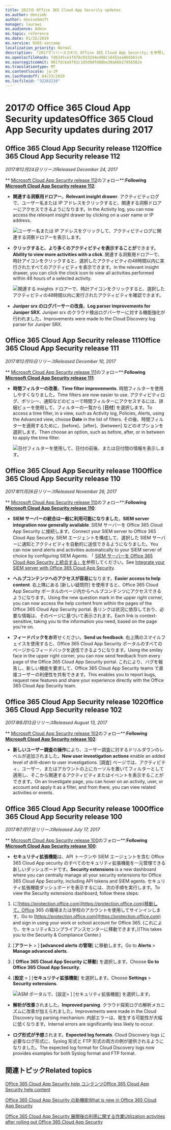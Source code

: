 ```yaml
---
title: 2017の Office 365 Cloud App Security updates
ms.author: deniseb
author: denisebmsft
manager: laurawi
ms.audience: Admin
ms.topic: reference
ms.date: 01/25/2019
ms.service: O365-seccomp
localization_priority: Normal
description: 「2017でリリースされた Office 365 Cloud App Security」を参照してください。
ms.openlocfilehash: fdb245ce1f6f8c033244e498c16451ea865b61c6
ms.sourcegitcommit: 0017dc6a5f81c165d9dfd88be39a6bb17856582e
ms.translationtype: MT
ms.contentlocale: ja-JP
ms.lasthandoff: 04/23/2019
ms.locfileid: "32263210"
---
```

# <a name="office-365-cloud-app-security-updates-during-2017"></a><span data-ttu-id="64881-103">2017の Office 365 Cloud App Security updates</span><span class="sxs-lookup"><span data-stu-id="64881-103">Office 365 Cloud App Security updates during 2017</span></span>
    
## <a name="office-365-cloud-app-security-release-112"></a><span data-ttu-id="64881-104">Office 365 Cloud App Security release 112</span><span class="sxs-lookup"><span data-stu-id="64881-104">Office 365 Cloud App Security release 112</span></span>

<span data-ttu-id="64881-105">*2017年12月24日リリース*</span><span class="sxs-lookup"><span data-stu-id="64881-105">*Released December 24, 2017*</span></span> 
  
<span data-ttu-id="64881-106">\*\* [Microsoft Cloud App Security release 112](https://docs.microsoft.com/cloud-app-security/release-notes#cloud-app-security-release-112)のフォロー\*\*:</span><span class="sxs-lookup"><span data-stu-id="64881-106">**Following [Microsoft Cloud App Security release 112](https://docs.microsoft.com/cloud-app-security/release-notes#cloud-app-security-release-112)**:</span></span> 
  
- <span data-ttu-id="64881-107">**関連する洞察用ドロアー**。</span><span class="sxs-lookup"><span data-stu-id="64881-107">**Relevant insight drawer**.</span></span> <span data-ttu-id="64881-108">アクティビティログで、ユーザー名または IP アドレスをクリックすると、関連する洞察ドロアーにアクセスできるようになります。</span><span class="sxs-lookup"><span data-stu-id="64881-108">In the Activity log, you can now access the relevant insight drawer by clicking on a user name or IP address.</span></span> 
    
    ![ユーザー名または IP アドレスをクリックして、アクティビティログに関連する洞察ドロアーを表示します。](media/8e32b3fa-8c0c-4c5e-b248-fe7d7e1b516d.png)
  
- <span data-ttu-id="64881-110">**クリックすると、より多くのアクティビティを表示することが**できます。</span><span class="sxs-lookup"><span data-stu-id="64881-110">**Ability to view more activities with a click**.</span></span> <span data-ttu-id="64881-111">関連する洞察用ドロアーで、時計アイコンをクリックすると、選択したアクティビティの48時間以内に実行されたすべてのアクティビティを表示できます。</span><span class="sxs-lookup"><span data-stu-id="64881-111">In the relevant insight drawer, you can click the clock icon to view all activities performed within 48 hours of a selected activity.</span></span> 
    
    ![関連する insights ドロアーで、時計アイコンをクリックすると、選択したアクティビティの48時間以内に実行されたアクティビティを確認できます。](media/c6c96aa0-98e5-4205-8873-45f8d6fd0843.png)
  
- <span data-ttu-id="64881-113">**Juniper srx のログパーサーの改良**。</span><span class="sxs-lookup"><span data-stu-id="64881-113">**Log parser improvements for Juniper SRX**.</span></span> <span data-ttu-id="64881-114">Juniper srx のクラウド検出ログパーサーに対する機能強化が行われました。</span><span class="sxs-lookup"><span data-stu-id="64881-114">Improvements were made to the Cloud Discovery log parser for Juniper SRX.</span></span> 
    
## <a name="office-365-cloud-app-security-release-111"></a><span data-ttu-id="64881-115">Office 365 Cloud App Security release 111</span><span class="sxs-lookup"><span data-stu-id="64881-115">Office 365 Cloud App Security release 111</span></span>

<span data-ttu-id="64881-116">*2017年12月10日リリース*</span><span class="sxs-lookup"><span data-stu-id="64881-116">*Released December 10, 2017*</span></span> 
  
<span data-ttu-id="64881-117">\*\* [Microsoft Cloud App Security release 111](https://docs.microsoft.com/cloud-app-security/release-notes#cloud-app-security-release-111)のフォロー\*\*:</span><span class="sxs-lookup"><span data-stu-id="64881-117">**Following [Microsoft Cloud App Security release 111](https://docs.microsoft.com/cloud-app-security/release-notes#cloud-app-security-release-111)**:</span></span> 
  
- <span data-ttu-id="64881-118">**時間フィルターの改善**。</span><span class="sxs-lookup"><span data-stu-id="64881-118">**Time filter improvements**.</span></span> <span data-ttu-id="64881-119">時間フィルターを使用しやすくなりました。</span><span class="sxs-lookup"><span data-stu-id="64881-119">Time filters are now easier to use.</span></span> <span data-ttu-id="64881-120">アクティビティログ、ポリシー、通知などのビューで時間フィルターにアクセスするには、詳細ビューを使用して、フィルターの一覧から [**日付**] を選択します。</span><span class="sxs-lookup"><span data-stu-id="64881-120">To access a time filter, in a view, such as Activity log, Policies, Alerts, using the Advanced view, choose **Date** in the list of filters.</span></span> <span data-ttu-id="64881-121">その後、時間フィルターを適用するために、[before]、[after]、[between] などのオプションを選択します。</span><span class="sxs-lookup"><span data-stu-id="64881-121">Then choose an option, such as before, after, or in between to apply the time filter.</span></span> 
    
    ![日付フィルターを使用して、日付の前後、または日付間の情報を表示します。](media/9dbb2a10-f68f-413b-8b4e-88911152cb92.png)
  
## <a name="office-365-cloud-app-security-release-110"></a><span data-ttu-id="64881-123">Office 365 Cloud App Security release 110</span><span class="sxs-lookup"><span data-stu-id="64881-123">Office 365 Cloud App Security release 110</span></span>

<span data-ttu-id="64881-124">*2017年11月26日リリース*</span><span class="sxs-lookup"><span data-stu-id="64881-124">*Released November 26, 2017*</span></span> 
  
<span data-ttu-id="64881-125">\*\* [Microsoft Cloud App Security release 110](https://docs.microsoft.com/cloud-app-security/release-notes#cloud-app-security-release-110)のフォロー\*\*:</span><span class="sxs-lookup"><span data-stu-id="64881-125">**Following [Microsoft Cloud App Security release 110](https://docs.microsoft.com/cloud-app-security/release-notes#cloud-app-security-release-110)**:</span></span> 
  
- <span data-ttu-id="64881-126">**SIEM サーバーの統合は一般に利用可能になりました**。</span><span class="sxs-lookup"><span data-stu-id="64881-126">**SIEM server integration now generally available**.</span></span> <span data-ttu-id="64881-127">SIEM サーバーを Office 365 Cloud App Security に接続します。</span><span class="sxs-lookup"><span data-stu-id="64881-127">Connect your SIEM server to Office 365 Cloud App Security.</span></span> <span data-ttu-id="64881-128">SIEM エージェントを構成して、選択した SIEM サーバーに通知とアクティビティを自動的に送信できるようになりました。</span><span class="sxs-lookup"><span data-stu-id="64881-128">You can now send alerts and activities automatically to your SIEM server of choice by configuring SIEM Agents.</span></span> <span data-ttu-id="64881-129">「 [SIEM サーバーを Office 365 Cloud App Security と統合する」を](integrate-your-siem-server-with-office-365-cas.md)参照してください。</span><span class="sxs-lookup"><span data-stu-id="64881-129">See [Integrate your SIEM server with Office 365 Cloud App Security](integrate-your-siem-server-with-office-365-cas.md).</span></span>
    
- <span data-ttu-id="64881-130">**ヘルプコンテンツへのアクセスが容易に**なります。</span><span class="sxs-lookup"><span data-stu-id="64881-130">**Easier access to help content**.</span></span> <span data-ttu-id="64881-131">右上隅にある [新しい疑問符] を使用すると、Office 365 Cloud App Security ポータルのページ内からヘルプコンテンツにアクセスできるようになります。</span><span class="sxs-lookup"><span data-stu-id="64881-131">Using the new question mark in the upper right corner, you can now access the help content from within the pages of the Office 365 Cloud App Security portal.</span></span> <span data-ttu-id="64881-132">各リンクは状況に依存しており、必要な情報は、そのページに基づいて表示されます。</span><span class="sxs-lookup"><span data-stu-id="64881-132">Each link is context-sensitive, taking you to the information you need, based on the page you're on.</span></span> 
    
- <span data-ttu-id="64881-133">**フィードバックをお**寄せください。</span><span class="sxs-lookup"><span data-stu-id="64881-133">**Send us feedback**.</span></span> <span data-ttu-id="64881-134">右上隅のスマイルフェイスを使用すると、Office 365 Cloud App Security ポータルのすべてのページからフィードバックを送信できるようになります。</span><span class="sxs-lookup"><span data-stu-id="64881-134">Using the smiley face in the upper right corner, you can now send feedback from every page of the Office 365 Cloud App Security portal.</span></span> <span data-ttu-id="64881-135">これにより、バグを報告し、新しい機能を要求して、Office 365 Cloud App Security teams で直接ユーザーの利便性を共有できます。</span><span class="sxs-lookup"><span data-stu-id="64881-135">This enables you to report bugs, request new features and share your experience directly with the Office 365 Cloud App Security team.</span></span> 
    
## <a name="office-365-cloud-app-security-release-102"></a><span data-ttu-id="64881-136">Office 365 Cloud App Security release 102</span><span class="sxs-lookup"><span data-stu-id="64881-136">Office 365 Cloud App Security release 102</span></span>

<span data-ttu-id="64881-137">*2017年8月13日リリース*</span><span class="sxs-lookup"><span data-stu-id="64881-137">*Released August 13, 2017*</span></span> 
  
<span data-ttu-id="64881-138">\*\* [Microsoft Cloud App Security release 102](https://docs.microsoft.com/cloud-app-security/release-notes#cloud-app-security-release-102)のフォロー\*\*:</span><span class="sxs-lookup"><span data-stu-id="64881-138">**Following [Microsoft Cloud App Security release 102](https://docs.microsoft.com/cloud-app-security/release-notes#cloud-app-security-release-102)**:</span></span> 
  
- <span data-ttu-id="64881-139">**新しいユーザー調査の操作**により、ユーザー調査に対するドリルダウンのレベルが追加されました。</span><span class="sxs-lookup"><span data-stu-id="64881-139">**New user investigation actions** enable an added level of drill-down to user investigations.</span></span> <span data-ttu-id="64881-140">[調査] ページでは、アクティビティ、ユーザー、またはアカウントの上にカーソルを置いてフィルターとして適用し、そこから関連するアクティビティまたはイベントを表示することができます。</span><span class="sxs-lookup"><span data-stu-id="64881-140">On an Investigate page, you can hover on an activity, user, or account and apply it as a filter, and from there, you can view related activities or events.</span></span> 
    
## <a name="office-365-cloud-app-security-release-100"></a><span data-ttu-id="64881-141">Office 365 Cloud App Security release 100</span><span class="sxs-lookup"><span data-stu-id="64881-141">Office 365 Cloud App Security release 100</span></span>

<span data-ttu-id="64881-142">*2017年7月17日リリース*</span><span class="sxs-lookup"><span data-stu-id="64881-142">*Released July 17, 2017*</span></span> 
  
<span data-ttu-id="64881-143">\*\* [Microsoft Cloud App Security release 100](https://docs.microsoft.com/cloud-app-security/release-notes#cloud-app-security-release-100)のフォロー\*\*:</span><span class="sxs-lookup"><span data-stu-id="64881-143">**Following [Microsoft Cloud App Security release 100](https://docs.microsoft.com/cloud-app-security/release-notes#cloud-app-security-release-100)**:</span></span> 
  
- <span data-ttu-id="64881-144">**セキュリティ拡張機能**は、API トークンや SIEM エージェントを含む Office 365 Cloud App security のすべてのセキュリティ拡張機能を一元管理できる新しいダッシュボードです。</span><span class="sxs-lookup"><span data-stu-id="64881-144">**Security extensions** is a new dashboard where you can centrally manage all your security extensions for Office 365 Cloud App Security, including API tokens and SIEM agents.</span></span> <span data-ttu-id="64881-145">セキュリティ拡張機能ダッシュボードを表示するには、次の手順を実行します。</span><span class="sxs-lookup"><span data-stu-id="64881-145">To view the Security extensions dashboard, follow these steps:</span></span> 
    
1. <span data-ttu-id="64881-146">に[https://protection.office.com](https://protection.office.com)移動して、Office 365 の職場または学校のアカウントを使用してサインインします。</span><span class="sxs-lookup"><span data-stu-id="64881-146">Go to [https://protection.office.com](https://protection.office.com) and sign in using your work or school account for Office 365.</span></span> <span data-ttu-id="64881-147">(これにより、セキュリティ&amp;コンプライアンスセンターに移動できます。)</span><span class="sxs-lookup"><span data-stu-id="64881-147">(This takes you to the Security &amp; Compliance Center.)</span></span> 
    
2. <span data-ttu-id="64881-148">[**アラート** \> ] **[advanced alerts の管理**] に移動します。</span><span class="sxs-lookup"><span data-stu-id="64881-148">Go to **Alerts** \> **Manage advanced alerts**.</span></span>
    
3. <span data-ttu-id="64881-149">[ **Office 365 Cloud App Security に移動**] を選択します。</span><span class="sxs-lookup"><span data-stu-id="64881-149">Choose **Go to Office 365 Cloud App Security**.</span></span>
  
4. <span data-ttu-id="64881-150">[**設定** \> ] [**セキュリティ拡張機能**] を選択します。</span><span class="sxs-lookup"><span data-stu-id="64881-150">Choose **Settings** \> **Security extensions**.</span></span>
    
    ![ASM ポータルで、[設定\> ] [セキュリティ拡張機能] を選択します。](media/f03d47a1-91ff-41b9-9baf-b514cffe41a8.png)
  
- <span data-ttu-id="64881-152">**解析が改善**されました。</span><span class="sxs-lookup"><span data-stu-id="64881-152">**Improved parsing**.</span></span> <span data-ttu-id="64881-153">クラウド探索ログの解析メカニズムに改善が加えられました。</span><span class="sxs-lookup"><span data-stu-id="64881-153">Improvements were made in the Cloud Discovery log parsing mechanism.</span></span> <span data-ttu-id="64881-154">内部エラーは、発生する可能性が大幅に低くなります。</span><span class="sxs-lookup"><span data-stu-id="64881-154">Internal errors are significantly less likely to occur.</span></span> 
    
- <span data-ttu-id="64881-155">**ログ形式が予想**されます。</span><span class="sxs-lookup"><span data-stu-id="64881-155">**Expected log formats**.</span></span> <span data-ttu-id="64881-156">Cloud Discovery logs に必要なログ形式に、Syslog 形式と FTP 形式の両方の例が提供されるようになりました。</span><span class="sxs-lookup"><span data-stu-id="64881-156">The expected log format for Cloud Discovery logs now provides examples for both Syslog format and FTP format.</span></span> 
    
## <a name="related-topics"></a><span data-ttu-id="64881-157">関連トピック</span><span class="sxs-lookup"><span data-stu-id="64881-157">Related topics</span></span>

[<span data-ttu-id="64881-158">Office 365 Cloud App Security help コンテンツ</span><span class="sxs-lookup"><span data-stu-id="64881-158">Office 365 Cloud App Security help content</span></span>](office-365-cas-help.md)

[<span data-ttu-id="64881-159">Office 365 Cloud App Security の新機能</span><span class="sxs-lookup"><span data-stu-id="64881-159">What is new in Office 365 Cloud App Security</span></span>](new-in-office-365-cas.md)
  
[<span data-ttu-id="64881-160">Office 365 Cloud App Security 展開後の利用に関する作業</span><span class="sxs-lookup"><span data-stu-id="64881-160">Utilization activities after rolling out Office 365 Cloud App Security</span></span>](utilization-activities-for-ocas.md)

